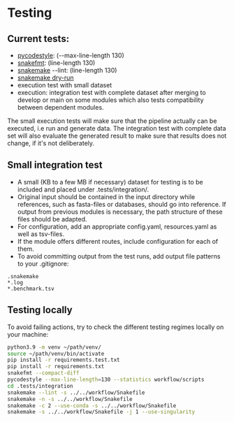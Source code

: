 # Testing

## Current tests:
- [pycodestyle](https://pycodestyle.pycqa.org/en/latest/): (--max-line-length 130)
- [snakefmt](https://github.com/snakemake/snakefmt): (line-length 130)
- [snakemake](https://snakemake.readthedocs.io/en/stable/executing/cli.html?highlight=lint#UTILITIES) --lint: (line-length 130)
- [snakemake dry-run](https://snakemake.readthedocs.io/en/stable/executing/cli.html#useful-command-line-arguments)
- execution test with small dataset
- execution: integration test with complete dataset after merging to develop or main on some modules which also tests compatibility between dependent modules.

The small execution tests will make sure that the pipeline actually can be executed, i.e run and generate data. The integration test with complete data set will also evaluate the generated result to make sure that results does not change, if it's not deliberately.

## Small integration test
* A small (KB to a few MB if necessary) dataset for testing is to be included and placed under .tests/integration/.
* Original input should be contained in the input directory while references, such as fasta-files or databases, should go into reference. If output from previous modules is necessary, the path structure of these files should be adapted.
* For configuration, add an appropriate config.yaml, resources.yaml as well as tsv-files.
* If the module offers different routes, include configuration for each of them.
* To avoid committing output from the test runs, add output file patterns to your .gitignore:
```
.snakemake
*.log
*.benchmark.tsv
```

## Testing locally
To avoid failing actions, try to check the different testing regimes locally on your machine:
```bash
python3.9 -m venv ~/path/venv/
source ~/path/venv/bin/activate
pip install -r requirements.test.txt
pip install -r requirements.txt
snakefmt --compact-diff
pycodestyle --max-line-length=130 --statistics workflow/scripts
cd .tests/integration
snakemake --lint -s ../../workflow/Snakefile
snakemake -n -s ../../workflow/Snakefile
snakemake -c 2 --use-conda -s ../../workflow/Snakefile
snakemake -s ../../workflow/Snakefile -j 1 --use-singularity
```
